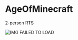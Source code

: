 # AgeOfMinecraft
2-person RTS

![IMG FAILED TO LOAD](https://i.gyazo.com/585baa1f1df958dae3c9522b0e73eeb7.png)
